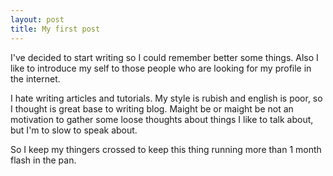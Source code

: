 ```yaml
---
layout: post
title: My first post
---
```


I've decided to start writing so I could remember better some things. Also I like to introduce my self to those people who are looking for my profile in the internet. 

I hate writing articles and tutorials. My style is rubish and english is poor, so I thought is great base to writing blog. Maight be or maight be not an motivation to gather some loose thoughts about things I like to talk about, but I'm to slow to speak about.

So I keep my thingers crossed to keep this thing running more than 1 month flash in the pan.
